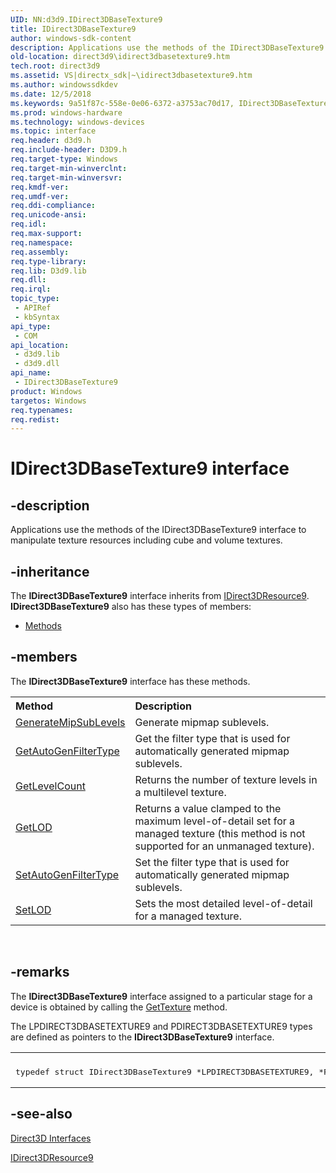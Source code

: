 ```yaml
---
UID: NN:d3d9.IDirect3DBaseTexture9
title: IDirect3DBaseTexture9
author: windows-sdk-content
description: Applications use the methods of the IDirect3DBaseTexture9 interface to manipulate texture resources including cube and volume textures.
old-location: direct3d9\idirect3dbasetexture9.htm
tech.root: direct3d9
ms.assetid: VS|directx_sdk|~\idirect3dbasetexture9.htm
ms.author: windowssdkdev
ms.date: 12/5/2018
ms.keywords: 9a51f87c-558e-0e06-6372-a3753ac70d17, IDirect3DBaseTexture9, IDirect3DBaseTexture9 interface [Direct3D 9], IDirect3DBaseTexture9 interface [Direct3D 9],described, d3d9helper/IDirect3DBaseTexture9, direct3d9.idirect3dbasetexture9
ms.prod: windows-hardware
ms.technology: windows-devices
ms.topic: interface
req.header: d3d9.h
req.include-header: D3D9.h
req.target-type: Windows
req.target-min-winverclnt: 
req.target-min-winversvr: 
req.kmdf-ver: 
req.umdf-ver: 
req.ddi-compliance: 
req.unicode-ansi: 
req.idl: 
req.max-support: 
req.namespace: 
req.assembly: 
req.type-library: 
req.lib: D3d9.lib
req.dll: 
req.irql: 
topic_type:
 - APIRef
 - kbSyntax
api_type:
 - COM
api_location:
 - d3d9.lib
 - d3d9.dll
api_name:
 - IDirect3DBaseTexture9
product: Windows
targetos: Windows
req.typenames: 
req.redist: 
---
```


# IDirect3DBaseTexture9 interface


## -description


Applications use the methods of the IDirect3DBaseTexture9 interface to manipulate texture resources including cube and volume textures.


## -inheritance

The <b xmlns:loc="http://microsoft.com/wdcml/l10n">IDirect3DBaseTexture9</b> interface inherits from <a href="https://msdn.microsoft.com/en-us/library/Bb205878(v=VS.85).aspx">IDirect3DResource9</a>. <b>IDirect3DBaseTexture9</b> also has these types of members:
<ul>
<li><a href="https://docs.microsoft.com/">Methods</a></li>
</ul>

## -members

The <b>IDirect3DBaseTexture9</b> interface has these methods.
<table class="members" id="memberListMethods">
<tr>
<th align="left" width="37%">Method</th>
<th align="left" width="63%">Description</th>
</tr>
<tr data="declared;">
<td align="left" width="37%">
<a href="https://msdn.microsoft.com/en-us/library/Bb174323(v=VS.85).aspx">GenerateMipSubLevels</a>
</td>
<td align="left" width="63%">
Generate mipmap sublevels.

</td>
</tr>
<tr data="declared;">
<td align="left" width="37%">
<a href="https://msdn.microsoft.com/en-us/library/Bb174324(v=VS.85).aspx">GetAutoGenFilterType</a>
</td>
<td align="left" width="63%">
Get the filter type that is used for automatically generated mipmap sublevels.

</td>
</tr>
<tr data="declared;">
<td align="left" width="37%">
<a href="https://msdn.microsoft.com/en-us/library/Bb174325(v=VS.85).aspx">GetLevelCount</a>
</td>
<td align="left" width="63%">
Returns the number of texture levels in a multilevel texture.

</td>
</tr>
<tr data="declared;">
<td align="left" width="37%">
<a href="https://msdn.microsoft.com/en-us/library/Bb174326(v=VS.85).aspx">GetLOD</a>
</td>
<td align="left" width="63%">
Returns a value clamped to the maximum level-of-detail set for a managed texture (this method is not supported for an unmanaged texture).

</td>
</tr>
<tr data="declared;">
<td align="left" width="37%">
<a href="https://msdn.microsoft.com/en-us/library/Bb174327(v=VS.85).aspx">SetAutoGenFilterType</a>
</td>
<td align="left" width="63%">
Set the filter type that is used for automatically generated mipmap sublevels.

</td>
</tr>
<tr data="declared;">
<td align="left" width="37%">
<a href="https://msdn.microsoft.com/en-us/library/Bb174328(v=VS.85).aspx">SetLOD</a>
</td>
<td align="left" width="63%">
Sets the most detailed level-of-detail for a managed texture. 

</td>
</tr>
</table> 


## -remarks



The <b>IDirect3DBaseTexture9</b> interface assigned to a particular stage for a device is obtained by calling the <a href="https://msdn.microsoft.com/en-us/library/Bb174412(v=VS.85).aspx">GetTexture</a> method.

The LPDIRECT3DBASETEXTURE9 and PDIRECT3DBASETEXTURE9 types are defined as pointers to the <b>IDirect3DBaseTexture9</b> interface.




<div class="code"><span codelanguage=""><table>
<tr>
<th></th>
</tr>
<tr>
<td>
<pre>typedef struct IDirect3DBaseTexture9 *LPDIRECT3DBASETEXTURE9, *PDIRECT3DBASETEXTURE9;</pre>
</td>
</tr>
</table></span></div>



## -see-also




<a href="https://msdn.microsoft.com/f12facdc-5a3f-4f89-8ae3-a322ef3389b2">Direct3D Interfaces</a>



<a href="https://msdn.microsoft.com/en-us/library/Bb205878(v=VS.85).aspx">IDirect3DResource9</a>
 

 

